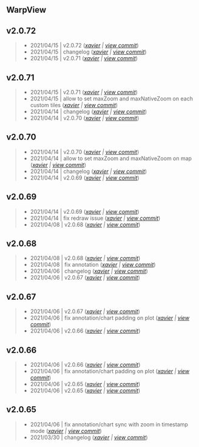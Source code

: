 WarpView
---

## v2.0.72

> +  2021/04/15  | v2.0.72  (*[xavier](marin.xavier@gmail.com) | [view commit](https://github.com/senx/warpview/commit/8140cf323e6b8efdc52bc4d2354f8710468cc303)*)
> +  2021/04/15  | changelog  (*[xavier](marin.xavier@gmail.com) | [view commit](https://github.com/senx/warpview/commit/33a90a8834da5c1de84dcfb255fda6b05991e9d3)*)
> +  2021/04/15  | v2.0.71  (*[xavier](marin.xavier@gmail.com) | [view commit](https://github.com/senx/warpview/commit/f23de4751f5462a53dbcac1d028e20ce63b25592)*)

## v2.0.71

> +  2021/04/15  | v2.0.71  (*[xavier](marin.xavier@gmail.com) | [view commit](https://github.com/senx/warpview/commit/86deef7e55f3d884e8c48f5c14087cee5e9dd9de)*)
> +  2021/04/15  | allow to set maxZoom and maxNativeZoom on each custom tiles  (*[xavier](marin.xavier@gmail.com) | [view commit](https://github.com/senx/warpview/commit/0964f06ae9ea7febcdf533acc1408ed0938a43da)*)
> +  2021/04/14  | changelog  (*[xavier](marin.xavier@gmail.com) | [view commit](https://github.com/senx/warpview/commit/e61a7cb680c161fb6fef71821a3e8eb11b42e268)*)
> +  2021/04/14  | v2.0.70  (*[xavier](marin.xavier@gmail.com) | [view commit](https://github.com/senx/warpview/commit/b5fc38813989d340522785921cb25d56020439a8)*)

## v2.0.70

> +  2021/04/14  | v2.0.70  (*[xavier](marin.xavier@gmail.com) | [view commit](https://github.com/senx/warpview/commit/72dfd160d722765a99e2e66907a7df14335e228d)*)
> +  2021/04/14  | allow to set maxZoom and maxNativeZoom on map  (*[xavier](marin.xavier@gmail.com) | [view commit](https://github.com/senx/warpview/commit/41bfeec68e0d4cd3d87056204997716fb7b45023)*)
> +  2021/04/14  | changelog  (*[xavier](marin.xavier@gmail.com) | [view commit](https://github.com/senx/warpview/commit/2542a266d32314f91353977bf478fe4706a4f573)*)
> +  2021/04/14  | v2.0.69  (*[xavier](marin.xavier@gmail.com) | [view commit](https://github.com/senx/warpview/commit/5a6c55de31c88a3ea9a72ac676dac55edfe213de)*)

## v2.0.69

> +  2021/04/14  | v2.0.69  (*[xavier](marin.xavier@gmail.com) | [view commit](https://github.com/senx/warpview/commit/a160a43235bc756eb7adbe5d1434d1426c86261f)*)
> +  2021/04/14  | fix redraw issue  (*[xavier](marin.xavier@gmail.com) | [view commit](https://github.com/senx/warpview/commit/d881f2ff7819eca65f225c0f10aa731eede0d865)*)
> +  2021/04/08  | v2.0.68  (*[xavier](marin.xavier@gmail.com) | [view commit](https://github.com/senx/warpview/commit/12fbb8d4c4b39514e56fb8af6e052ac84d0e9a49)*)

## v2.0.68

> +  2021/04/08  | v2.0.68  (*[xavier](marin.xavier@gmail.com) | [view commit](https://github.com/senx/warpview/commit/7e289919f667dbefa9d7b47690f8743f7c4d8d2b)*)
> +  2021/04/08  | fix annotation  (*[xavier](marin.xavier@gmail.com) | [view commit](https://github.com/senx/warpview/commit/c0c132bad1faf11b7b60c62ad8cc6da8f9e51a36)*)
> +  2021/04/06  | changelog  (*[xavier](marin.xavier@gmail.com) | [view commit](https://github.com/senx/warpview/commit/c5132bcc526b6e66b1319d1bf81c0e245196d6fa)*)
> +  2021/04/06  | v2.0.67  (*[xavier](marin.xavier@gmail.com) | [view commit](https://github.com/senx/warpview/commit/390ee423aafeed9f14ab925da7e2ae36daab942b)*)

## v2.0.67

> +  2021/04/06  | v2.0.67  (*[xavier](marin.xavier@gmail.com) | [view commit](https://github.com/senx/warpview/commit/432e6902ed65fb2d3032187c329b2cb6c686a0ac)*)
> +  2021/04/06  | fix annotation/chart padding on plot  (*[xavier](marin.xavier@gmail.com) | [view commit](https://github.com/senx/warpview/commit/11d0a121cb723d53de9275af60a3085b4f9ac482)*)
> +  2021/04/06  | v2.0.66  (*[xavier](marin.xavier@gmail.com) | [view commit](https://github.com/senx/warpview/commit/b899dba8d1f9fd3b9c8923f4ebc075ac9632f831)*)

## v2.0.66

> +  2021/04/06  | v2.0.66  (*[xavier](marin.xavier@gmail.com) | [view commit](https://github.com/senx/warpview/commit/3e9308541d054f935c40f9bc66a72e3d01878cd3)*)
> +  2021/04/06  | fix annotation/chart padding on plot  (*[xavier](marin.xavier@gmail.com) | [view commit](https://github.com/senx/warpview/commit/b8ac44c4beb67999ec6fc7885e06087b6cc818e4)*)
> +  2021/04/06  | v2.0.65  (*[xavier](marin.xavier@gmail.com) | [view commit](https://github.com/senx/warpview/commit/d502120ff8b1630a246891da33c6265041e39fa6)*)
> +  2021/04/06  | v2.0.65  (*[xavier](marin.xavier@gmail.com) | [view commit](https://github.com/senx/warpview/commit/d3a3ee71451f063be4b092461e293bca8f799266)*)

## v2.0.65

> +  2021/04/06  | fix annotation/chart sync with zoom in timestamp mode  (*[xavier](marin.xavier@gmail.com) | [view commit](https://github.com/senx/warpview/commit/ac14e2bbe405b3806c6612cd18b81b573b6f614f)*)
> +  2021/03/30  | changelog  (*[xavier](marin.xavier@gmail.com) | [view commit](https://github.com/senx/warpview/commit/f8063fa328389b123aef2d96f0f0f60b22ded407)*)


